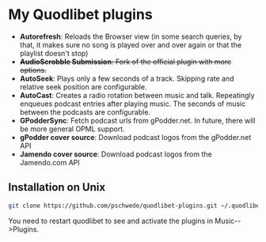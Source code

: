 # My Quodlibet plugins

* __Autorefresh__: Reloads the Browser view (in some search queries, by that,
  it makes sure no song is played over and over again or that the playlist
  doesn't stop)
* ~~__AudioScrobble Submission__: Fork of the official plugin with more
  options.~~
* __AutoSeek__: Plays only a few seconds of a track. Skipping rate and relative
  seek position are configurable.
* __AutoCast__: Creates a radio rotation between music and talk. Repeatingly
  enqueues podcast entries after playing music. The seconds of music between the
  podcasts are configurable.
* __GPodderSync__: Fetch podcast urls from gPodder.net. In future, there will be more general OPML support.
* __gPodder cover source__: Download podcast logos from the gPodder.net API
* __Jamendo cover source__: Download podcast logos from the Jamendo.com API


## Installation on Unix

```bash
git clone https://github.com/pschwede/quodlibet-plugins.git ~/.quodlibet/plugins/
```

You need to restart quodlibet to see and activate the plugins in Music-->Plugins.
